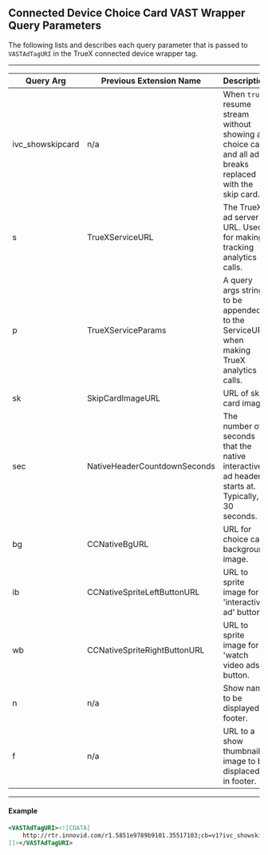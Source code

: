 ## Connected Device Choice Card VAST Wrapper Query Parameters

The following lists and describes each query parameter that is passed to `VASTAdTagURI` in the TrueX connected device wrapper tag.

---

| Query Arg | Previous Extension Name | Description |
| ------------- | ------------- | ------------- |
| ivc_showskipcard | n/a | When `true` resume stream without showing a choice card and all ad breaks replaced with the skip card. |
| s | TrueXServiceURL | The TrueX ad server URL.  Used for making tracking analytics calls. |
| p | TrueXServiceParams | A query args string to be appended to the ServiceURL when making TrueX analytics calls. |
| sk | SkipCardImageURL | URL of skip card image. |
| sec | NativeHeaderCountdownSeconds | The number of seconds that the native interactive ad header starts at.  Typically, 30 seconds. |
| bg | CCNativeBgURL | URL for choice card background image. |
| ib | CCNativeSpriteLeftButtonURL | URL to sprite image for 'interactive ad' button. |
| wb | CCNativeSpriteRightButtonURL | URL to sprite image for 'watch video ads' button. |
| n | n/a | Show name to be displayed in footer. |
| f | n/a | URL to a show thumbnail image to be displaced in footer. |

---
#### Example

```xml
<VASTAdTagURI><![CDATA[
    http://rtr.innovid.com/r1.5851e9789b9101.35517103;cb=v1?ivc_showskipcard=false&m=text/xml&s=http%3A%2F%2Fserve.truex.com&p=campaign_id%3D8590%26creative_id%3D10740&sk=http%3A%2F%2Fmedia.truex.com%2Fm%2Fpartners%2Fbrightline%2Ffxnow_roku_skip_card.png&sec=30&bg=http%3A%2F%2Fmedia.truex.com%2Fm%2Fpartners%2Fbrightline%2Ffxnow%2Fnative_bg.png&ib=http%3A%2F%2Fmedia.truex.com%2Fm%2Fpartners%2Fbrightline%2Ffxnow%2Fnative_left_btn.png&wb=http%3A%2F%2Fmedia.truex.com%2Fm%2Fpartners%2Fbrightline%2Ffxnow%2Fnative_right_btn.png&n=Rosewood&f=http%3A%2F%2Fmedia.truex.com%2Fimage_assets%2F2017-03-16%2Fa2779f90-b965-42c5-966d-8b9dfdc8b2a4.png
]]></VASTAdTagURI>
```

